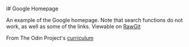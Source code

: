 l# Google Homepage

An example of the Google homepage. Note that search functions do not work, as well as some of the links.
Viewable on [RawGit](https://cdn.rawgit.com/0elo/the_odin_project/4f1370ca/google-homepage/index.html)

From The Odin Project's [curriculum](https://www.theodinproject.com/courses/web-development-101/lessons/html-css?ref=lnav)
